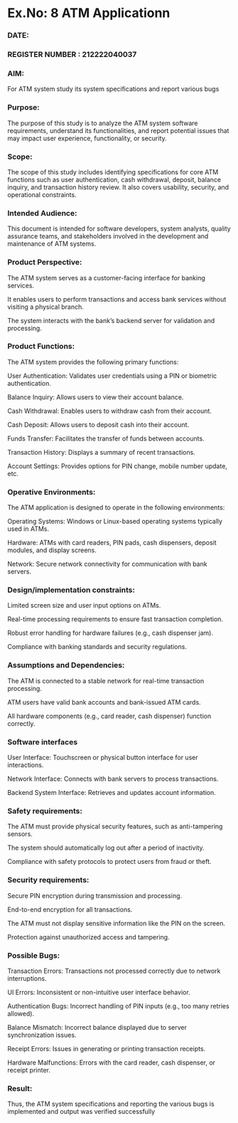 # Ex.No: 8  ATM Applicationn
### DATE:                                                                            
### REGISTER NUMBER : 212222040037
### AIM: 
For ATM system study its system specifications and report various bugs

### Purpose:
The purpose of this study is to analyze the ATM system software requirements, understand its functionalities, and report potential issues that may impact user experience, functionality, or security.

### Scope:
The scope of this study includes identifying specifications for core ATM functions such as user authentication, cash withdrawal, deposit, balance inquiry, and transaction history review. It also covers usability, security, and operational constraints.

### Intended Audience:
This document is intended for software developers, system analysts, quality assurance teams, and stakeholders involved in the development and maintenance of ATM systems.

### Product Perspective:
The ATM system serves as a customer-facing interface for banking services. 

It enables users to perform transactions and access bank services without visiting a physical branch. 

The system interacts with the bank’s backend server for validation and processing.

### Product Functions:
The ATM system provides the following primary functions:

User Authentication: Validates user credentials using a PIN or biometric authentication.

Balance Inquiry: Allows users to view their account balance.

Cash Withdrawal: Enables users to withdraw cash from their account.

Cash Deposit: Allows users to deposit cash into their account.

Funds Transfer: Facilitates the transfer of funds between accounts.

Transaction History: Displays a summary of recent transactions.

Account Settings: Provides options for PIN change, mobile number update, etc.

### Operative Environments:
The ATM application is designed to operate in the following environments:

Operating Systems: Windows or Linux-based operating systems typically used in ATMs.

Hardware: ATMs with card readers, PIN pads, cash dispensers, deposit modules, and display screens.

Network: Secure network connectivity for communication with bank servers.

### Design/implementation constraints:

Limited screen size and user input options on ATMs.

Real-time processing requirements to ensure fast transaction completion.

Robust error handling for hardware failures (e.g., cash dispenser jam).

Compliance with banking standards and security regulations.

### Assumptions and Dependencies: 

The ATM is connected to a stable network for real-time transaction processing.

ATM users have valid bank accounts and bank-issued ATM cards.

All hardware components (e.g., card reader, cash dispenser) function correctly.

### Software interfaces 

User Interface: Touchscreen or physical button interface for user interactions.

Network Interface: Connects with bank servers to process transactions.

Backend System Interface: Retrieves and updates account information.

### Safety requirements: 

The ATM must provide physical security features, such as anti-tampering sensors.

The system should automatically log out after a period of inactivity.

Compliance with safety protocols to protect users from fraud or theft.

### Security requirements: 

Secure PIN encryption during transmission and processing.

End-to-end encryption for all transactions.

The ATM must not display sensitive information like the PIN on the screen.

Protection against unauthorized access and tampering.

### Possible Bugs:

Transaction Errors: Transactions not processed correctly due to network interruptions.

UI Errors: Inconsistent or non-intuitive user interface behavior.

Authentication Bugs: Incorrect handling of PIN inputs (e.g., too many retries allowed).

Balance Mismatch: Incorrect balance displayed due to server synchronization issues.

Receipt Errors: Issues in generating or printing transaction receipts.

Hardware Malfunctions: Errors with the card reader, cash dispenser, or receipt printer.

### Result:
Thus, the ATM system specifications and reporting the various bugs is implemented and output was verified successfully

